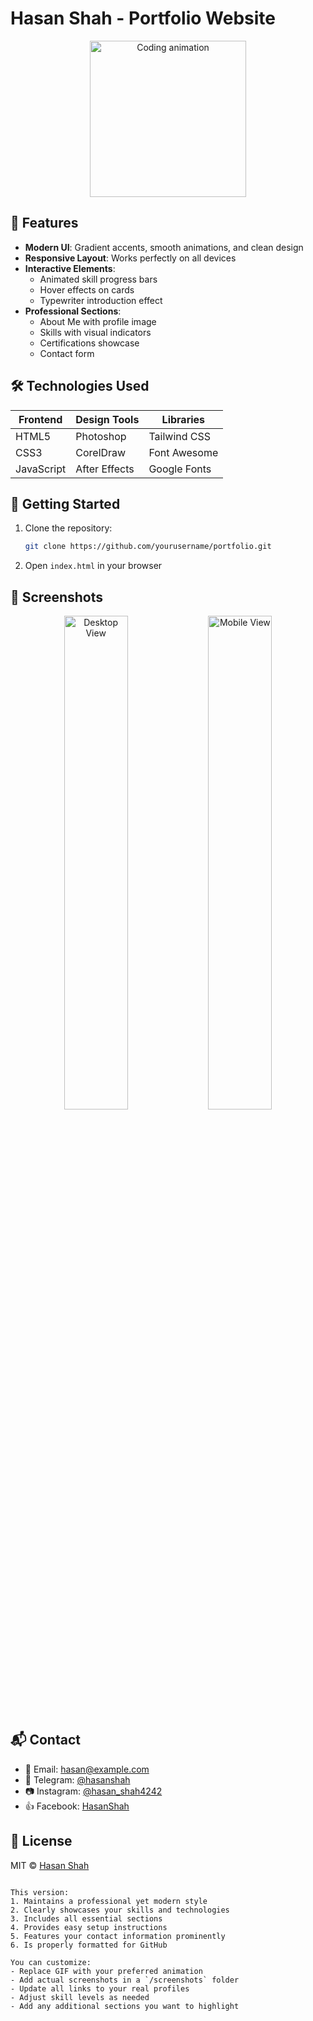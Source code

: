 
# Hasan Shah - Portfolio Website

<div align="center">
  <img src="https://media.giphy.com/media/juua9i2c2fA0AIp2iq/giphy.gif" width="250" alt="Coding animation">
</div>

## 🌟 Features

- **Modern UI**: Gradient accents, smooth animations, and clean design
- **Responsive Layout**: Works perfectly on all devices
- **Interactive Elements**:
  - Animated skill progress bars
  - Hover effects on cards
  - Typewriter introduction effect
- **Professional Sections**:
  - About Me with profile image
  - Skills with visual indicators
  - Certifications showcase
  - Contact form

## 🛠️ Technologies Used

| Frontend       | Design Tools      | Libraries        |
|----------------|-------------------|------------------|
| HTML5          | Photoshop         | Tailwind CSS     |
| CSS3           | CorelDraw         | Font Awesome     |
| JavaScript     | After Effects     | Google Fonts     |

## 🚀 Getting Started

1. Clone the repository:
   ```bash
   git clone https://github.com/yourusername/portfolio.git
   ```
2. Open `index.html` in your browser

## 📸 Screenshots

<div align="center">
  <img src="screenshots/desktop-view.png" width="45%" alt="Desktop View">
  <img src="screenshots/mobile-view.png" width="45%" alt="Mobile View">
</div>

## 📬 Contact

- 📧 Email: [hasan@example.com](mailto:hasan@example.com)
- 📱 Telegram: [@hasanshah](https://t.me/hasanshah)
- 📷 Instagram: [@hasan_shah4242](https://instagram.com/hasan_shah4242)
- 👍 Facebook: [HasanShah](https://facebook.com/HasanShah)

## 📜 License

MIT © [Hasan Shah](https://github.com/iktiger-developer)
```

This version:
1. Maintains a professional yet modern style
2. Clearly showcases your skills and technologies
3. Includes all essential sections
4. Provides easy setup instructions
5. Features your contact information prominently
6. Is properly formatted for GitHub

You can customize:
- Replace GIF with your preferred animation
- Add actual screenshots in a `/screenshots` folder
- Update all links to your real profiles
- Adjust skill levels as needed
- Add any additional sections you want to highlight
